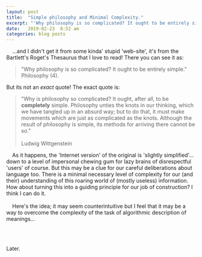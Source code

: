```yaml
---
layout: post
title:  "Simple philosophy and Minimal Complexity."
excerpt: "'Why philosophy is so complicated? It ought to be entirely simple.' quote from Wittgenstein has become an Internet-meme, but it may be a clue to a method of building a Common-English language for humans and machines."
date:   2019-02-23  8:52 am
categories: blog posts
---
```

&nbsp;&nbsp;&nbsp;&nbsp;...and I didn't get it from some kinda' stupid 'web-site', it's from the Bartlett's Roget's Thesaurus that I love to read! There you can see it as:
>"Why philosophy is so complicated? It ought to be entirely simple."
Philosophy (4).

But its not an _exact_ quote! The exact quote is:
> "Why is philosophy so complicated? It ought, after all, to be __completely__ simple. 
Philosophy unties the knots in our thinking, which we have tangled up in
an absurd way; but to do that, it must make movements which are just as
complicated as the knots. Although the result of philosophy is simple, its
methods for arriving there cannot be so."<br><br>
Ludwig Wittgenstein

&nbsp;&nbsp;&nbsp;&nbsp;As it happens, the 'Internet version' of the original is 'slightly simplified'... down to a level of impersonal chewing gum for lazy brains of disrespectful 'users' of course. But this may be a clue for our careful deliberations about language too. There is a minimal necessary level of complexity for our (and their) understanding of this roaring world of (mostly useless) information. How about turning this into a guiding principle for our job of construction? I think I can do it.<br><br>
&nbsp;&nbsp;&nbsp;&nbsp;Here's the idea; it may seem counterintuitive but I feel that it may be a way to overcome the complexity of the task of algorithmic description of meanings...

<br><br>

Later.
